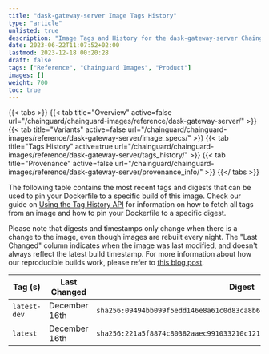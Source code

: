 ```yaml
---
title: "dask-gateway-server Image Tags History"
type: "article"
unlisted: true
description: "Image Tags and History for the dask-gateway-server Chainguard Image"
date: 2023-06-22T11:07:52+02:00
lastmod: 2023-12-18 00:20:28
draft: false
tags: ["Reference", "Chainguard Images", "Product"]
images: []
weight: 700
toc: true
---
```


{{< tabs >}}
{{< tab title="Overview" active=false url="/chainguard/chainguard-images/reference/dask-gateway-server/" >}}
{{< tab title="Variants" active=false url="/chainguard/chainguard-images/reference/dask-gateway-server/image_specs/" >}}
{{< tab title="Tags History" active=true url="/chainguard/chainguard-images/reference/dask-gateway-server/tags_history/" >}}
{{< tab title="Provenance" active=false url="/chainguard/chainguard-images/reference/dask-gateway-server/provenance_info/" >}}
{{</ tabs >}}

The following table contains the most recent tags and digests that can be used to pin your Dockerfile to a specific build of this image. Check our guide on [Using the Tag History API](/chainguard/chainguard-images/using-the-tag-history-api/) for information on how to fetch all tags from an image and how to pin your Dockerfile to a specific digest.

Please note that digests and timestamps only change when there is a change to the image, even though images are rebuilt every night. The "Last Changed" column indicates when the image was last modified, and doesn't always reflect the latest build timestamp. For more information about how our reproducible builds work, please refer to [this blog post](https://www.chainguard.dev/unchained/reproducing-chainguards-reproducible-image-builds).

| Tag (s)       | Last Changed  | Digest                                                                    |
|---------------|---------------|---------------------------------------------------------------------------|
|  `latest-dev` | December 16th | `sha256:09494bb099f5edd146e8a61c0d83ca8b6b9c6bf5b2c193f2d5fe12e5e4029a24` |
|  `latest`     | December 16th | `sha256:221a5f8874c80382aaec991033210c121de2c898f623d21c7f6f2358237ca5cb` |

